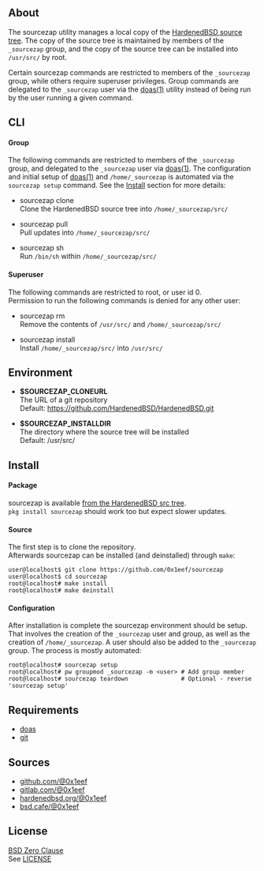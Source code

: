 ## About

The sourcezap utility manages a local copy of the
[HardenedBSD source tree](https://git.HardenedBSD.org/HardenedBSD/HardenedBSD).
The copy of the source tree is maintained by members of
the `_sourcezap` group, and the copy of the source tree
can be installed into `/usr/src/` by root.

Certain sourcezap commands are restricted to members of the
`_sourcezap` group, while others require superuser privileges.
Group commands are delegated to the `_sourcezap` user via the
[doas(1)](https://man.openbsd.org/doas) utility instead of
being run by the user running a given command.

## CLI

#### Group

The following commands are restricted to members
of the `_sourcezap` group, and delegated to the
`_sourcezap` user via [doas(1)](https://man.openbsd.org/doas).
The configuration and initial setup of [doas(1)](https://man.openbsd.org/doas)
and `/home/_sourcezap` is automated via the `sourcezap setup`
command. See the [Install](#install) section for more details:

* sourcezap clone <br>
Clone the HardenedBSD source tree into `/home/_sourcezap/src/` <br>

* sourcezap pull <br>
Pull updates into `/home/_sourcezap/src/` <br>

* sourcezap sh <br>
Run `/bin/sh` within `/home/_sourcezap/src/` <br>

#### Superuser

The following commands are restricted to root, or user id 0. <br>
Permission to run the following commands is denied for any other user:

* sourcezap rm <br>
Remove the contents of `/usr/src/` and `/home/_sourcezap/src/` <br>

* sourcezap install <br>
Install `/home/_sourcezap/src/` into `/usr/src/` <br>

## Environment

* __$SOURCEZAP\_CLONEURL__ <br>
  The URL of a git repository  <br>
  Default: https://github.com/HardenedBSD/HardenedBSD.git

* __$SOURCEZAP\_INSTALLDIR__ <br>
  The directory where the source tree will be installed <br>
  Default: /usr/src/

## Install

#### Package

sourcezap is available
[from the HardenedBSD src tree](https://git.HardenedBSD.org/HardenedBSD/ports/-/tree/HardenedBSD/main/hardenedbsd/sourcezap).
<br>
`pkg install sourcezap` should work too but expect slower updates.

#### Source

The first step is to clone the repository. <br>
Afterwards sourcezap can be installed (and deinstalled) through `make`:

    user@localhost$ git clone https://github.com/0x1eef/sourcezap
    user@localhost$ cd sourcezap
    root@localhost# make install
    root@localhost# make deinstall

#### Configuration

After installation is complete the sourcezap environment should be setup.
That involves the creation of the `_sourcezap` user and group, as well as
the creation of `/home/_sourcezap`. A user should also be added to the
`_sourcezap` group. The process is mostly automated:

    root@localhost# sourcezap setup
    root@localhost# pw groupmod _sourcezap -m <user> # Add group member
    root@localhost# sourcezap teardown               # Optional - reverse 'sourcezap setup'

## Requirements

* [doas](https://man.openbsd.org/doas)
* [git](https://www.man7.org/linux/man-pages/man1/git.1.html)

## Sources

* [github.com/@0x1eef](https://github.com/0x1eef/sourcezap)
* [gitlab.com/@0x1eef](https://gitlab.com/0x1eef/sourcezap)
* [hardenedbsd.org/@0x1eef](https://git.HardenedBSD.org/0x1eef/sourcezap)
* [bsd.cafe/@0x1eef](https://brew.bsd.cafe/0x1eef/sourcezap)

## License

[BSD Zero Clause](https://choosealicense.com/licenses/0bsd/) <br>
See [LICENSE](./LICENSE)
